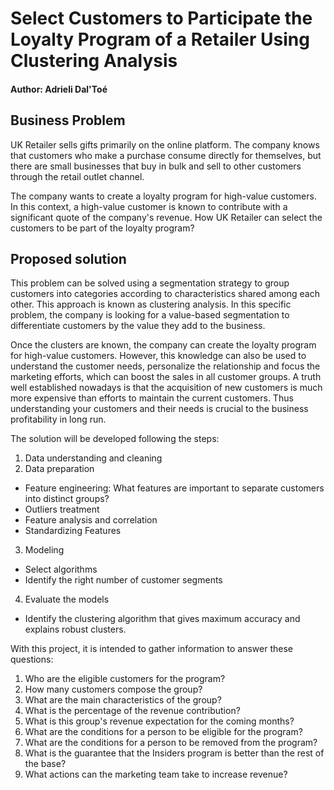 # Select Customers to Participate the Loyalty Program of a Retailer Using Clustering Analysis

#### Author: Adrieli Dal'Toé

## Business Problem
UK Retailer sells gifts primarily on the online platform. The company knows that customers who make a purchase consume directly for themselves, but there are small businesses that buy in bulk and sell to other customers through the retail outlet channel.

The company wants to create a loyalty program for high-value customers. In this context, a high-value customer is known to contribute with a significant quote of the company's revenue. How UK Retailer can select the customers to be part of the loyalty program?

## Proposed solution
This problem can be solved using a segmentation strategy to group customers into categories according to characteristics shared among each other. This approach is known as clustering analysis. In this specific problem, the company is looking for a value-based segmentation to differentiate customers by the value they add to the business.

Once the clusters are known, the company can create the loyalty program for high-value customers. However, this knowledge can also be used to understand the customer needs, personalize the relationship and focus the marketing efforts, which can boost the sales in all customer groups. A truth well established nowadays is that the acquisition of new customers is much more expensive than efforts to maintain the current customers. Thus understanding your customers and their needs is crucial to the business profitability in long run.

The solution will be developed following the steps:

1. Data understanding and cleaning
2. Data preparation
 - Feature engineering: What features are important to separate customers into distinct groups?
 - Outliers treatment
 - Feature analysis and correlation
 - Standardizing Features
3. Modeling
 - Select algorithms
 - Identify the right number of customer segments
4. Evaluate the models
 - Identify the clustering algorithm that gives maximum accuracy and explains robust clusters.

With this project, it is intended to gather information to answer these questions:

1. Who are the eligible customers for the program?
2. How many customers compose the group?
3. What are the main characteristics of the group?
4. What is the percentage of the revenue contribution?
5. What is this group's revenue expectation for the coming months?
6. What are the conditions for a person to be eligible for the program?
7. What are the conditions for a person to be removed from the program?
8. What is the guarantee that the Insiders program is better than the rest of the base?
9. What actions can the marketing team take to increase revenue?
